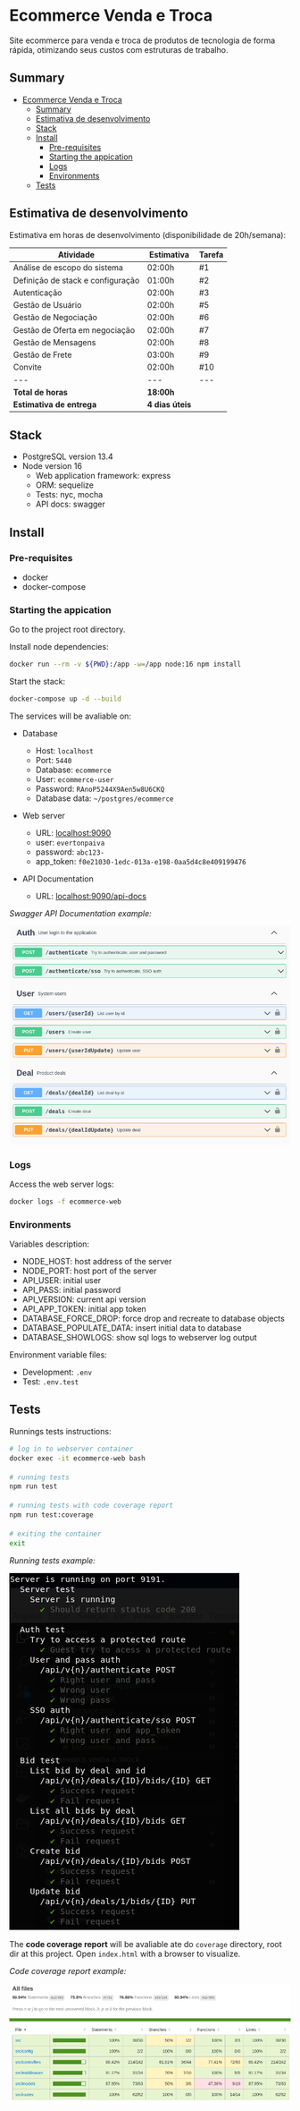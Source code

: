 # Ecommerce Venda e Troca

Site ecommerce para venda e troca de produtos de tecnologia de forma rápida, otimizando seus custos com estruturas de trabalho.

## Summary

- [Ecommerce Venda e Troca](#ecommerce-venda-e-troca)
  - [Summary](#summary)
  - [Estimativa de desenvolvimento](#estimativa-de-desenvolvimento)
  - [Stack](#stack)
  - [Install](#install)
    - [Pre-requisites](#pre-requisites)
    - [Starting the appication](#starting-the-appication)
    - [Logs](#logs)
    - [Environments](#environments)
  - [Tests](#tests)

## Estimativa de desenvolvimento

Estimativa em horas de desenvolvimento (disponibilidade de 20h/semana):

| Atividade                         | Estimativa       | Tarefa |
| --------------------------------- | ---------------- | ------ |
| Análise de escopo do sistema      | 02:00h           | #1     |
| Definição de stack e configuração | 01:00h           | #2     |
| Autenticação                      | 02:00h           | #3     |
| Gestão de Usuário                 | 02:00h           | #5     |
| Gestão de Negociação              | 02:00h           | #6     |
| Gestão de Oferta em negociação    | 02:00h           | #7     |
| Gestão de Mensagens               | 02:00h           | #8     |
| Gestão de Frete                   | 03:00h           | #9     |
| Convite                           | 02:00h           | #10    |
| ---                               | ---              | ---    |
| **Total de horas**                | **18:00h**       |
| **Estimativa de entrega**         | **4 dias úteis** |

## Stack

- PostgreSQL version 13.4
- Node version 16
  - Web application framework: express
  - ORM: sequelize
  - Tests: nyc, mocha
  - API docs: swagger

## Install

### Pre-requisites

- docker
- docker-compose

### Starting the appication

Go to the project root directory.

Install node dependencies:

```bash
docker run --rm -v ${PWD}:/app -w=/app node:16 npm install
```

Start the stack:

```bash
docker-compose up -d --build
```

The services will be avaliable on:

- Database

  - Host: `localhost`
  - Port: `5440`
  - Database: `ecommerce`
  - User: `ecommerce-user`
  - Password: `RAnoP5244X9Aen5w8U6CKQ`
  - Database data: `~/postgres/ecommerce`

- Web server

  - URL: [localhost:9090](http://localhost:9090/)
  - user: `evertonpaiva`
  - password: `abc123-`
  - app_token: `f0e21030-1edc-013a-e198-0aa5d4c8e409199476`

- API Documentation
  - URL: [localhost:9090/api-docs](http://localhost:9090/api-docs)

_Swagger API Documentation example:_

![Swagger API Documentation example](docs/swagger-example.png)

### Logs

Access the web server logs:

```bash
docker logs -f ecommerce-web
```

### Environments

Variables description:

- NODE_HOST: host address of the server
- NODE_PORT: host port of the server
- API_USER: initial user
- API_PASS: initial password
- API_VERSION: current api version
- API_APP_TOKEN: initial app token
- DATABASE_FORCE_DROP: force drop and recreate to database objects
- DATABASE_POPULATE_DATA: insert initial data to database
- DATABASE_SHOWLOGS: show sql logs to webserver log output

Environment variable files:

- Development: `.env`
- Test: `.env.test`

## Tests

Runnings tests instructions:

```bash
# log in to webserver container
docker exec -it ecommerce-web bash

# running tests
npm run test

# running tests with code coverage report
npm run test:coverage

# exiting the container
exit
```

_Running tests example:_

![Running tests example](docs/tests-example.png)

The **code coverage report** will be avaliable ate do `coverage` directory, root dir at this project. Open `index.html` with a browser to visualize.

_Code coverage report example:_

![Code coverage report example](docs/code-coverage-example.png)
